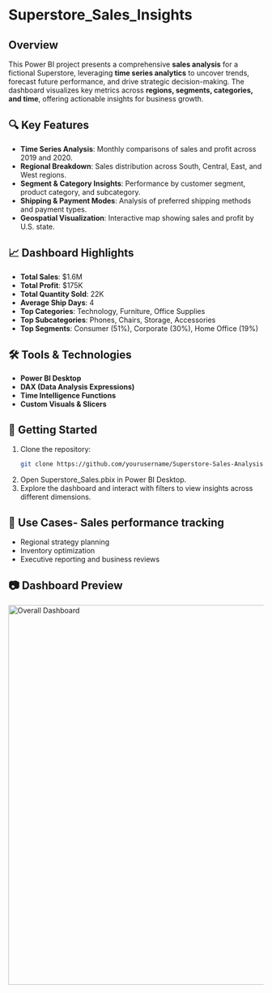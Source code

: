 # Superstore_Sales_Insights

## Overview
This Power BI project presents a comprehensive **sales analysis** for a fictional Superstore, leveraging **time series analytics** to uncover trends, forecast future performance, and drive strategic decision-making. The dashboard visualizes key metrics across **regions, segments, categories, and time**, offering actionable insights for business growth.

## 🔍 Key Features
- **Time Series Analysis**: Monthly comparisons of sales and profit across 2019 and 2020.
- **Regional Breakdown**: Sales distribution across South, Central, East, and West regions.
- **Segment & Category Insights**: Performance by customer segment, product category, and subcategory.
- **Shipping & Payment Modes**: Analysis of preferred shipping methods and payment types.
- **Geospatial Visualization**: Interactive map showing sales and profit by U.S. state.

## 📈 Dashboard Highlights
- **Total Sales**: $1.6M  
- **Total Profit**: $175K  
- **Total Quantity Sold**: 22K  
- **Average Ship Days**: 4  
- **Top Categories**: Technology, Furniture, Office Supplies  
- **Top Subcategories**: Phones, Chairs, Storage, Accessories  
- **Top Segments**: Consumer (51%), Corporate (30%), Home Office (19%)

## 🛠️ Tools & Technologies
- **Power BI Desktop**
- **DAX (Data Analysis Expressions)**
- **Time Intelligence Functions**
- **Custom Visuals & Slicers**


## 🚀 Getting Started
1. Clone the repository:
   ```bash
   git clone https://github.com/yourusername/Superstore-Sales-Analysis.git
2. Open Superstore_Sales.pbix in Power BI Desktop.
3. Explore the dashboard and interact with filters to view insights across different dimensions.


## 📌 Use Cases- Sales performance tracking
- Regional strategy planning
- Inventory optimization 
- Executive reporting and business reviews

## 📷 Dashboard Preview

<img width="1326" height="749" alt="Overall Dashboard" src="https://github.com/user-attachments/assets/05fc6ecc-0177-44f7-b59c-1f4111828013" />




   
